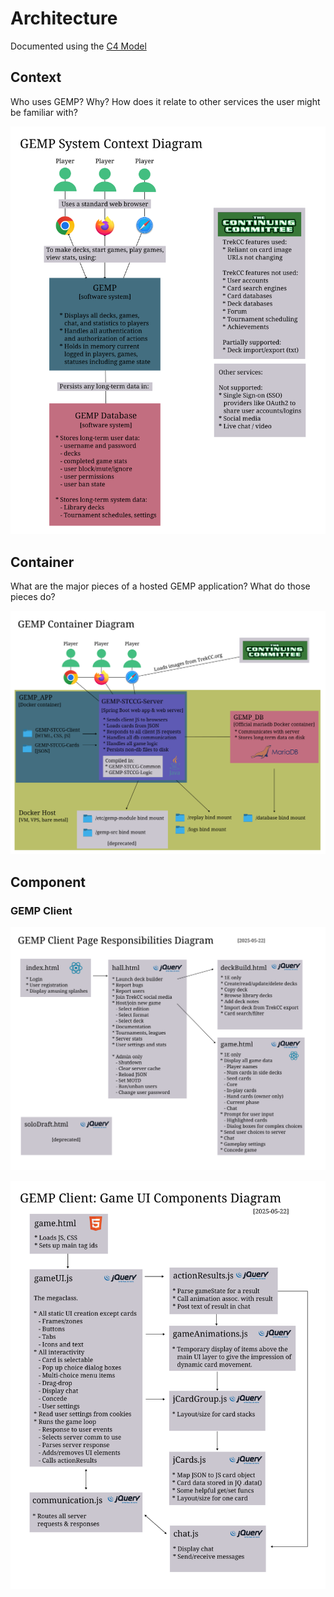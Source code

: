 # Architecture
Documented using the [C4 Model](https://c4model.com/)

## Context
Who uses GEMP? Why? How does it relate to other services the user might be familiar with?

![GEMP system context diagram (L1)](diagrams/system-context-diagram.svg)

## Container
What are the major pieces of a hosted GEMP application? What do those pieces do?

![GEMP system container diagram (L2)](diagrams/system-container-diagram.svg)

## Component

### GEMP Client

![GEMP Client Page Responsibilities diagram (L3)](diagrams/client-page-responsibilities.svg)

![GEMP Client Game UI Components diagram (L3)](diagrams/client-game-ui-components-diagram.svg)